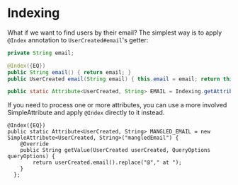 # Indexing

What if we want to find users by their email? The simplest way is to apply `@Index` annotation to `UserCreated#email`'s getter:

```java
private String email;

@Index({EQ})
public String email() { return email; }
public UserCreated email(String email) { this.email = email; return this; }

public static Attribute<UserCreated, String> EMAIL = Indexing.getAttribute(UserCreated.class, "email");
```

If you need to process one or more attributes, you can use a more involved SimpleAttribute and apply `@Index` directly to it
instead.

```
@Index({EQ})
public static Attribute<UserCreated, String> MANGLED_EMAIL = new SimpleAttribute<UserCreated, String>("mangledEmail") {
    @Override
    public String getValue(UserCreated userCreated, QueryOptions queryOptions) {
        return userCreated.email().replace("@"," at ");
    }
  };
```